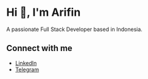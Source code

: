 # Hi 👋, I'm Arifin

A passionate Full Stack Developer based in Indonesia.

## Connect with me

-   [LinkedIn](https://www.linkedin.com/in/moh-khoirul-arifin/)
-   [Telegram](https://t.me/khoirularifinn)
